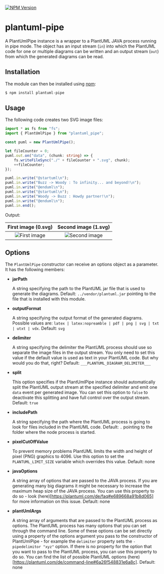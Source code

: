 [![NPM Version](https://badge.fury.io/js/plantuml-pipe.svg)](https://badge.fury.io/js/plantuml-pipe)

# plantuml-pipe

A PlantUmlPipe instance is a wrapper to a PlantUML JAVA process running in pipe mode.
The object has an input stream (`in`) into which the PlantUML code for one or multiple diagrams can be written
and an output stream (`out`) from which the generated diagrams can be read.

## Installation

The module can then be installed using [npm](https://www.npmjs.com/package/plantuml-pipe):

```sh
$ npm install plantuml-pipe
```

## Usage

The following code creates two SVG image files:

```typescript
import * as fs from "fs";
import { PlantUmlPipe } from "plantuml_pipe";

const puml = new PlantUmlPipe();

let fileCounter = 0;
puml.out.on("data", (chunk: string) => {
    fs.writeFileSync("./" + fileCounter + ".svg", chunk);
    ++fileCounter;
});

puml.in.write("@startuml\n");
puml.in.write("Buzz -> Woody : To infinity... and beyond!\n");
puml.in.write("@enduml\n");
puml.in.write("@startuml\n");
puml.in.write("Woody -> Buzz : Howdy partner!\n");
puml.in.write("@enduml\n");
puml.in.end();
```

Output:

|                                                            First image (0.svg)                                                            |                                                  Second image (1.svg)                                                  |
| :---------------------------------------------------------------------------------------------------------------------------------------: | :--------------------------------------------------------------------------------------------------------------------: |
| ![First image](http://www.plantuml.com/plantuml/svg/SoWkIImgAStDuN8ghQfIqBLJ2C_FJwbKi588oLV8p4lBpCiigTJJqrD8p4jHI4gjpCzBKUHoICrB0Me10000) | ![Second image](http://www.plantuml.com/plantuml/svg/SoWkIImgAStDuGhFpq-fLD2rKt0ghQfIi5Bmo2y7yWk0idcfHOfS3gbvAK1b0000) |

## Options

The `PlantUmlPipe` constructor can receive an options object as a parameter. It has the following members:

-   **jarPath**

    A string specifying the path to the PlantUML jar file that is used to generate the diagrams.
    Default: `../vendor/plantuml.jar` pointing to the file that is installed with this module.

-   **outputFormat**

    A string specifying the output format of the generated diagrams.
    Possible values are: `latex | latex:nopreamble | pdf | png | svg | txt | utxt | vdx`. Default: `svg`

-   **delimiter**

    A string specifying the delimiter the PlantUML process should use so separate the image files in the output stream.
    You only need to set this value if the default value is used as text in your PlantUML code.
    But why would you do that, right? Default: `___PLANTUML_DIAGRAM_DELIMITER___`

-   **split**

    This option specifies if the PlantUmlPipe instance should automatically split the PlantUML output stream at the
    specified delimiter and emit one `data` event per generated image. You can set this option to `false` to deactivate
    this splitting and have full control over the output stream. Default: `true`

-   **includePath**

    A string specifying the path where the PlantUML process is going to look for files included in the PlantUML code.
    Default: `.` pointing to the folder where the node process is started.

-   **pixelCutOffValue**

    To prevent memory problems PlantUML limits the width and height of pixel (PNG) graphics to 4096. Use this option to
    set the `PLANTUML_LIMIT_SIZE` variable which overrides this value. Default: none

-   **javaOptions**

    A string array of options that are passed to the JAVA process. If you are generating many big diagrams it might
    be necessary to increase the maximum heap size of the JAVA process. You can use this property to do so - look
    (here)[https://plantuml.com/de/faq#e689668a91b8d065] for more information on this issue. Default: none

-   **plantUmlArgs**

    A string array of arguments that are passed to the PlantUML process as options. The PlantUML process has many
    options that you can set through the command line. Some of these options can be set directly using a property of
    the options argument you pass to the constructor of PlantUmlPipe - for example the `delimiter` property sets
    the `-pipedelimitor "xyz"` option. If there is no property for the option that you want to pass to the
    PlantUML process, you can use this property to do so. You can find the list of possible PlantUML options
    (here)[https://plantuml.com/de/command-line#6a26f548831e6a8c]. Default: none
